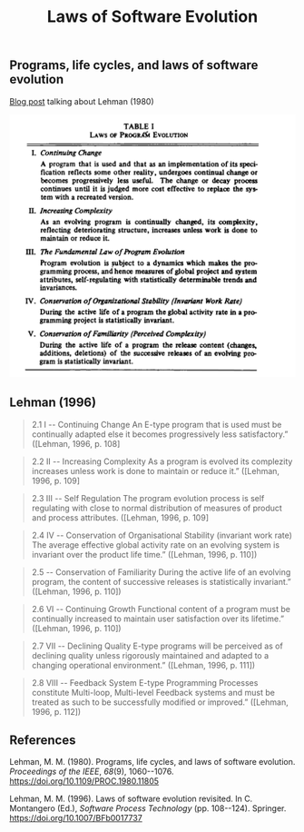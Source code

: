 ﻿---
title: Laws of Software Evolution
---
## Programs, life cycles, and laws of software evolution

[Blog post](https://blog.acolyer.org/2020/02/14/programs-life-cycles-laws/) talking about Lehman (1980)

![](images/lehmansEvolution.png)  

## Lehman (1996)

> 2.1 I -- Continuing Change 
> An E-type program that is used must be continually adapted else it becomes progressively less satisfactory.” ([Lehman, 1996, p. 108]

> 2.2 II -- Increasing Complexity 
> As a program is evolved its complezity increases unless work is done to maintain or reduce it.” ([Lehman, 1996, p. 109]

> 2.3 III -- Self Regulation 
> The program evolution process is self regulating with close to normal distribution of measures of product and process attributes. ([Lehman, 1996, p. 109]

> 2.4 IV -- Conservation of Organisational Stability (invariant work rate) 
> The average effective global activity rate on an evolving system is invariant over the product life time.” ([Lehman, 1996, p. 110])

> 2.5 -- Conservation of Familiarity 
> During the active life of an evolving program, the content of successive releases is statistically invariant.” ([Lehman, 1996, p. 110])

> 2.6 VI -- Continuing Growth 
> Functional content of a program must be continually increased to maintain user satisfaction over its lifetime.” ([Lehman, 1996, p. 110])

> 2.7 VII -- Declining Quality 
> E-type programs will be perceived as of declining quality unless rigorously maintained and adapted to a changing operational environment.” ([Lehman, 1996, p. 111])

> 2.8 VIII -- Feedback System 
> E-type Programming Processes constitute Multi-loop, Multi-level Feedback systems and must be treated as such to be successfully modified or improved.” ([Lehman, 1996, p. 112])

## References

Lehman, M. M. (1980). Programs, life cycles, and laws of software evolution. *Proceedings of the IEEE*, *68*(9), 1060--1076\. <https://doi.org/10.1109/PROC.1980.11805>

Lehman, M. M. (1996). Laws of software evolution revisited. In C. Montangero (Ed.), *Software Process Technology* (pp. 108--124). Springer. <https://doi.org/10.1007/BFb0017737>